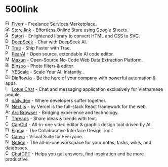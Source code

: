 # 500link
<img width="16" src="https://i.imgur.com/Zf5p3Hk.png" alt="Fiverr"/> [Fiverr](https://tinyhref.com/fiverr) - Freelance Services Marketplace. 
<br/><img width="16" src="https://i.imgur.com/lLFqx34.png" alt="Store.link"/> [Store.link](https://tinyhref.com/store.link) - Effortless Online Store using Google Sheets. 
<br/><img width="16" src="https://i.imgur.com/SjjBGUT.png" alt="Satori"/> [Satori](https://tinyhref.com/satori) - Enlightened library to convert HTML and CSS to SVG. 
<br/><img width="16" src="https://i.imgur.com/ebTW2Oq.png" alt="DeepSeek"/> [DeepSeek](https://tinyhref.com/deepseek) - Chat with DeepSeek AI. 
<br/><img width="16" src="https://i.imgur.com/YTMBMXC.png" alt="Trae"/> [Trae](https://tinyhref.com/trae) - Ship Faster with Trae. 
<br/><img width="16" src="https://i.imgur.com/tal6wNl.png" alt="PearAI"/> [PearAI](https://tinyhref.com/pearai) - Open source, extendable AI code editor. 
<br/><img width="16" src="https://i.imgur.com/umJB5tM.png" alt="Maxun"/> [Maxun](https://tinyhref.com/maxun) - Open-Source No-Code Web Data Extraction Platform. 
<br/><img width="16" src="https://i.imgur.com/GtwsHvB.jpeg" alt="Binsoo"/> [Binsoo](https://tinyhref.com/binsoo) - Photo filters &amp; editor. 
<br/><img width="16" src="https://i.imgur.com/gpoybl3.jpeg" alt="YEScale"/> [YEScale](https://tinyhref.com/yescale) - Scale Your AI. Instantly.. 
<br/><img width="16" src="https://i.imgur.com/BU156hf.gif" alt="Diaflow.io"/> [Diaflow.io](https://tinyhref.com/diaflow) - Be the hero of your company with powerful automation &amp; apps. 
<br/><img width="16" src="https://i.imgur.com/Imzg8Lv.png" alt="Lotus Chat"/> [Lotus Chat](https://tinyhref.com/lotuschat) - Chat and messaging application exclusively for Vietnamese people. 
<br/><img width="16" src="https://i.imgur.com/G1IX8Cd.png" alt="daily.dev"/> [daily.dev](https://tinyhref.com/daily-dev) - Where developers suffer together. 
<br/><img width="16" src="https://i.imgur.com/cAeBStc.png" alt="Next.js"/> [Next.js](https://tinyhref.com/nextjs) - by Vercel is the full-stack React framework for the web. 
<br/><img width="16" src="https://i.imgur.com/LRHxdYd.jpeg" alt="Arc Browser"/> [Arc Browser](https://tinyhref.com/arc-browser) - Bridging experience and technology. 
<br/><img width="16" src="https://i.imgur.com/IBPDttk.png" alt="Threads"/> [Threads](https://tinyhref.com/threads) - Share ideas &amp; trends with text. 
<br/><img width="16" src="https://i.imgur.com/flNuwaP.png" alt="CapCut"/> [CapCut](https://tinyhref.com/capcut) - All-in-one video editor &amp; graphic design tool driven by AI. 
<br/><img width="16" src="https://i.imgur.com/25mnkzJ.png" alt="Figma"/> [Figma](https://tinyhref.com/figma) - The Collaborative Interface Design Tool. 
<br/><img width="16" src="https://i.imgur.com/DCXLu8x.jpeg" alt="Canva"/> [Canva](https://tinyhref.com/canva) - Visual Suite for Everyone. 
<br/><img width="16" src="https://i.imgur.com/u8dRWfg.png" alt="Notion"/> [Notion](https://tinyhref.com/notion) - The all-in-one workspace for your notes, tasks, wikis, and databases. 
<br/><img width="16" src="https://i.imgur.com/vKddPK2.png" alt="ChatGPT"/> [ChatGPT](https://tinyhref.com/chatgpt) - Helps you get answers, find inspiration and be more productive. 
<br/>
